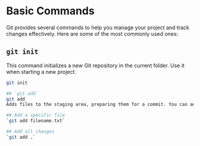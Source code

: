 # Basic Commands

Git provides several commands to help you manage your project and track changes effectively. Here are some of the most commonly used ones:

## `git init`
This command initializes a new Git repository in the current folder. Use it when starting a new project.
```bash
git init

## `git add`
git add
Adds files to the staging area, preparing them for a commit. You can add a specific file or all changes.

## Add a specific file
`git add filename.txt`

## Add all changes
`git add .`
